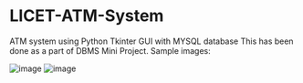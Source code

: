 # LICET-ATM-System
ATM system using Python Tkinter GUI with MYSQL database 
This has been done as a part of DBMS Mini Project.
Sample images:

![image](https://user-images.githubusercontent.com/76395721/175562543-92d4e32e-cb3a-4562-b4fd-355131e4808a.png)
![image](https://user-images.githubusercontent.com/76395721/175562886-2ee78bab-91ce-493d-b024-1fc681edbe69.png)

